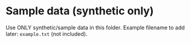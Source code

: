 # Sample data (synthetic only)

Use ONLY synthetic/sample data in this folder.
Example filename to add later: `example.txt` (not included).
